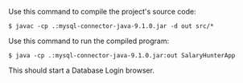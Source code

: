 Use this command to compile the project's source code:

`$ javac -cp .:mysql-connector-java-9.1.0.jar -d out src/*`


Use this command to run the compiled program:

`$ java -cp .:mysql-connector-java-9.1.0.jar:out SalaryHunterApp`

This should start a Database Login browser.

